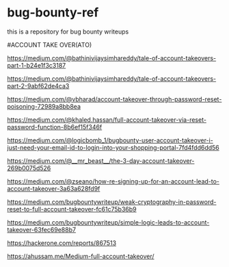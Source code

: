 # bug-bounty-ref
this is a repository for bug bounty writeups

#ACCOUNT TAKE OVER(ATO)

https://medium.com/@bathinivijaysimhareddy/tale-of-account-takeovers-part-1-b24e1f3c3187

https://medium.com/@bathinivijaysimhareddy/tale-of-account-takeovers-part-2-9abf62de4ca3

https://medium.com/@vbharad/account-takeover-through-password-reset-poisoning-72989a8bb8ea

https://medium.com/@khaled.hassan/full-account-takeover-via-reset-password-function-8b6ef15f346f

https://medium.com/@logicbomb_1/bugbounty-user-account-takeover-i-just-need-your-email-id-to-login-into-your-shopping-portal-7fd4fdd6dd56

https://medium.com/@__mr_beast__/the-3-day-account-takeover-269b0075d526

https://medium.com/@zseano/how-re-signing-up-for-an-account-lead-to-account-takeover-3a63a628fd9f

https://medium.com/bugbountywriteup/weak-cryptography-in-password-reset-to-full-account-takeover-fc61c75b36b9

https://medium.com/bugbountywriteup/simple-logic-leads-to-account-takeover-63fec69e88b7

https://hackerone.com/reports/867513

https://ahussam.me/Medium-full-account-takeover/

